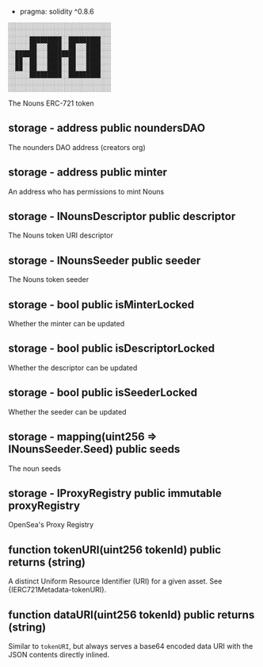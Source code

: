 - pragma: solidity ^0.8.6


```
░░░░░░░░░░░░░░░░░░░░░░░░░░░░░
░░░░░░░░░░░░░░░░░░░░░░░░░░░░░
░░░░░░█████████░░█████████░░░
░░░░░░██░░░████░░██░░░████░░░
░░██████░░░████████░░░████░░░
░░██░░██░░░████░░██░░░████░░░
░░██░░██░░░████░░██░░░████░░░
░░░░░░█████████░░█████████░░░
░░░░░░░░░░░░░░░░░░░░░░░░░░░░░
░░░░░░░░░░░░░░░░░░░░░░░░░░░░░
```


The Nouns ERC-721 token



## storage - address public noundersDAO

The nounders DAO address (creators org)


## storage -     address public minter

An address who has permissions to mint Nouns

## storage -     INounsDescriptor public descriptor

The Nouns token URI descriptor


## storage - INounsSeeder public seeder

The Nouns token seeder

## storage - bool public isMinterLocked

Whether the minter can be updated

## storage - bool public isDescriptorLocked

Whether the descriptor can be updated

## storage -     bool public isSeederLocked

Whether the seeder can be updated

## storage -  mapping(uint256 => INounsSeeder.Seed) public seeds

The noun seeds


## storage  - IProxyRegistry public immutable proxyRegistry

OpenSea's Proxy Registry



## function tokenURI(uint256 tokenId) public returns (string)

A distinct Uniform Resource Identifier (URI) for a given asset. See {IERC721Metadata-tokenURI}.


## function dataURI(uint256 tokenId) public returns (string)

Similar to `tokenURI`, but always serves a base64 encoded data URI
with the JSON contents directly inlined.


